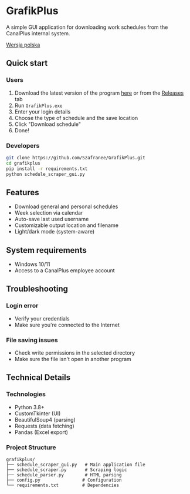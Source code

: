 # GrafikPlus

A simple GUI application for downloading work schedules from the CanalPlus internal system.

[Wersja polska](README.md)

## Quick start

### Users
1. Download the latest version of the program [here](https://github.com/Szafranee/GrafikPlus/releases/download/v1.0.0/GrafikPlus.exe) or from the [Releases](../../releases) tab
2. Run `GrafikPlus.exe`
3. Enter your login details 
4. Choose the type of schedule and the save location 
5. Click "Download schedule"
6. Done!

### Developers
```bash
git clone https://github.com/Szafranee/GrafikPlus.git
cd grafikplus
pip install -r requirements.txt
python schedule_scraper_gui.py
```

## Features
- Download general and personal schedules
- Week selection via calendar
- Auto-save last used username
- Customizable output location and filename
- Light/dark mode (system-aware)

## System requirements
- Windows 10/11
- Access to a CanalPlus employee account

## Troubleshooting

### Login error
- Verify your credentials
- Make sure you're connected to the Internet

### File saving issues
- Check write permissions in the selected directory
- Make sure the file isn't open in another program

## Technical Details

### Technologies
- Python 3.8+
- CustomTkinter (UI)
- BeautifulSoup4 (parsing)
- Requests (data fetching)
- Pandas (Excel export)

### Project Structure
```
grafikplus/
├── schedule_scraper_gui.py   # Main application file
├── schedule_scraper.py       # Scraping logic
├── schedule_parser.py        # HTML parsing
├── config.py                # Configuration
└── requirements.txt         # Dependencies
```